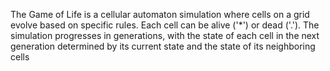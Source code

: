 The Game of Life is a cellular automaton simulation where cells on a grid evolve based on specific rules. Each cell can be alive ('*') or dead ('.'). The simulation progresses in generations, with the state of each cell in the next generation determined by its current state and the state of its neighboring cells
